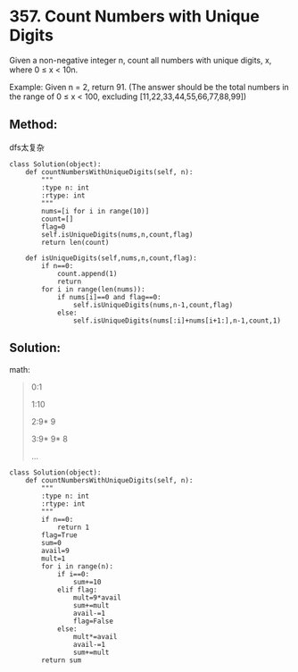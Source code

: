 # 357. Count Numbers with Unique Digits

Given a non-negative integer n, count all numbers with unique digits, x, where 0 ≤ x < 10n.

Example:
Given n = 2, return 91. (The answer should be the total numbers in the range of 0 ≤ x < 100, excluding [11,22,33,44,55,66,77,88,99])

## Method:
dfs太复杂

    class Solution(object):
        def countNumbersWithUniqueDigits(self, n):
            """
            :type n: int
            :rtype: int
            """
            nums=[i for i in range(10)]
            count=[]
            flag=0
            self.isUniqueDigits(nums,n,count,flag)
            return len(count)
            
        def isUniqueDigits(self,nums,n,count,flag):
            if n==0:
                count.append(1)
                return
            for i in range(len(nums)):
                if nums[i]==0 and flag==0:
                    self.isUniqueDigits(nums,n-1,count,flag)
                else:
                    self.isUniqueDigits(nums[:i]+nums[i+1:],n-1,count,1)
## Solution:
math:

>0:1
>
>1:10
>
>2:9* 9
>
>3:9* 9* 8
>
>...

    class Solution(object):
        def countNumbersWithUniqueDigits(self, n):
            """
            :type n: int
            :rtype: int
            """
            if n==0:
                return 1
            flag=True
            sum=0
            avail=9
            mult=1
            for i in range(n):
                if i==0:
                    sum+=10
                elif flag:
                    mult=9*avail
                    sum+=mult
                    avail-=1
                    flag=False
                else:
                    mult*=avail
                    avail-=1
                    sum+=mult
            return sum
